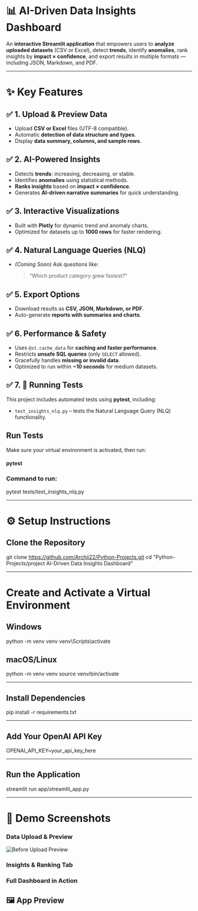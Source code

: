 # 📊 AI-Driven Data Insights Dashboard

An **interactive Streamlit application** that empowers users to **analyze uploaded datasets** (CSV or Excel), detect **trends**, identify **anomalies**, rank insights by **impact × confidence**, and export results in multiple formats — including JSON, Markdown, and PDF.

---

# ✨ Key Features

## ✅ 1. Upload & Preview Data
- Upload **CSV or Excel** files (UTF-8 compatible).  
- Automatic **detection of data structure and types**.  
- Display **data summary, columns, and sample rows**.

## ✅ 2. AI-Powered Insights
- Detects **trends**: increasing, decreasing, or stable.  
- Identifies **anomalies** using statistical methods.  
- **Ranks insights** based on **impact × confidence**.  
- Generates **AI-driven narrative summaries** for quick understanding.

## ✅ 3. Interactive Visualizations
- Built with **Plotly** for dynamic trend and anomaly charts.  
- Optimized for datasets up to **1000 rows** for faster rendering.  

## ✅ 4. Natural Language Queries (NLQ)
- *(Coming Soon)* Ask questions like:  
  > “Which product category grew fastest?”  

## ✅ 5. Export Options
- Download results as **CSV, JSON, Markdown, or PDF**.  
- Auto-generate **reports with summaries and charts**.  

## ✅ 6. Performance & Safety
- Uses `@st.cache_data` for **caching and faster performance**.  
- Restricts **unsafe SQL queries** (only `SELECT` allowed).  
- Gracefully handles **missing or invalid data**.  
- Optimized to run within **~10 seconds** for medium datasets.

## ✅ 7. 🧪 Running Tests
This project includes automated tests using **pytest**, including:

- `test_insights_nlq.py` – tests the Natural Language Query (NLQ) functionality.

## Run Tests
Make sure your virtual environment is activated, then run:
#### pytest

### Command to run:
pytest tests/test_insights_nlq.py

---

# ⚙️ Setup Instructions

## Clone the Repository

git clone https://github.com/Archii22/Python-Projects.git
cd "Python-Projects/project AI-Driven Data Insights Dashboard"

---

#  Create and Activate a Virtual Environment

## Windows
python -m venv venv
venv\Scripts\activate

## macOS/Linux
python -m venv venv
source venv/bin/activate

---

## Install Dependencies
pip install -r requirements.txt

---

## Add Your OpenAI API Key
OPENAI_API_KEY=your_api_key_here

---

## Run the Application
streamlit run app/streamlit_app.py

---

# 📸 Demo Screenshots
### Data Upload & Preview
![Before Upload Preview](demo%20page/upload%20preview.jpeg)
### Insights & Ranking Tab
### Full Dashboard in Action
## 🖼️ App Preview
